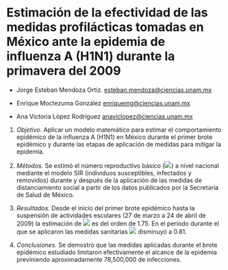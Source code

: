 # Estimación de la efectividad de las medidas profilácticas tomadas en México ante la epidemia de influenza A (H1N1) durante la primavera del 2009

- Jorge Esteban Mendoza Ortiz. esteban.mendoza@ciencias.unam.mx

- Enrique Moctezuma González enriquemg@ciencias.unam.mx

- Ana Victoria López Rodríguez anaviclopez@ciencias.unam.mx

1. *Objetivo.* Aplicar un modelo matemático para estimar el comportamiento epidémico de la influenza A (H1N1) en México durante el primer brote epidémico y durante las etapas de aplicación de medidas para mitigar la epidemia.
	
2. *Métodos.* Se estimó el número reproductivo básico (<img src="https://latex.codecogs.com/gif.latex?\mathcal{R}_0" />) a nivel nacional mediante el modelo SIR (individuos susceptibles, infectados y removidos) durante y después de la aplicación de las medidas de distanciamiento social a partir de los datos publicados por la Secretaría de Salud de México.
	
3. *Resultados.* Desde el inicio del primer brote epidémico hasta la suspensión de actividades escolares (27 de marzo a 24 de abril de 2009) la estimación de <img src="https://latex.codecogs.com/gif.latex?\mathcal{R}_0" /> es del orden de 1.75. En el período durante el que se aplicaron las medidas sanitarias <img src="https://latex.codecogs.com/gif.latex?\mathcal{R}_0" /> disminuyó a 0.81.
	
4. *Conclusiones.* Se demostró que las medidas aplicadas durante el brote epidémico estudiado limitaron efectivamente el alcance de la epidemia previniendo aproximadamente 78,500,000 de infecciones.
